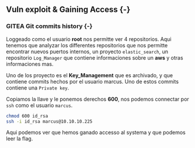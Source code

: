## Vuln exploit & Gaining Access {-}

### GITEA Git commits history {-}

Loggeado como el usuario **root** nos permitte ver 4 repositorios. Aqui tenemos que analyzar los differentes repositorios que nos permitte encontrar
nuevos puertos internos, un proyecto `elastic_search`, un repositorio `Log_Manager` que contiene informaciones sobre un **aws** y otras informaciones mas.

Uno de los proyecto es el **Key_Management** que es archivado, y que contiene commits hechos por el usuario marcus. Uno de estos commits contiene una 
`Private key`.

Copiamos la llave y le ponemos derechos **600**, nos podemos connectar por `ssh` como el usuario `marcus`.

```bash
chmod 600 id_rsa
ssh -i id_rsa marcus@10.10.10.225
```

Aqui podemos ver que hemos ganado accesso al systema y que podemos leer la flag.


